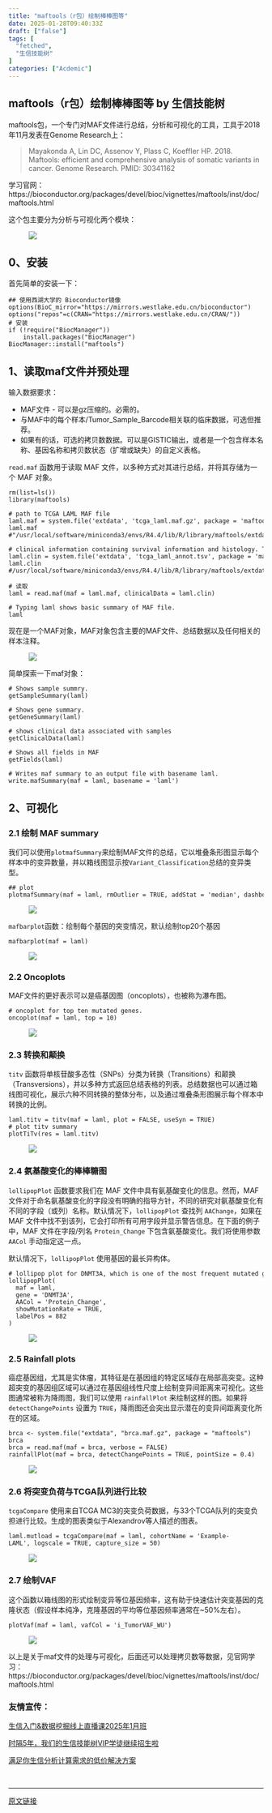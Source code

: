 ```yaml
---
title: "maftools（r包）绘制棒棒图等"
date: 2025-01-28T09:40:33Z
draft: ["false"]
tags: [
  "fetched",
  "生信技能树"
]
categories: ["Acdemic"]
---
```

maftools（r包）绘制棒棒图等 by 生信技能树
------
<div><section data-tool="mdnice编辑器" data-website="https://www.mdnice.com"><p data-tool="mdnice编辑器"><span>maftools包，一个专门对MAF文件进行总结，分析和可视化的工具，工具于</span><span>2018年11月发表在Genome Research</span><span>上：</span></p><blockquote data-tool="mdnice编辑器"><p>Mayakonda A, Lin DC, Assenov Y, Plass C, Koeffler HP. 2018. Maftools: efficient and comprehensive analysis of somatic variants in cancer. Genome Research. PMID: 30341162</p></blockquote><p data-tool="mdnice编辑器">学习官网：<span>https://bioconductor.org/packages/devel/bioc/vignettes/maftools/inst/doc/maftools.html</span></p><p data-tool="mdnice编辑器">这个包主要分为分析与可视化两个模块：</p><figure data-tool="mdnice编辑器"><img data-imgfileid="100053886" data-ratio="0.5425925925925926" data-src="https://mmbiz.qpic.cn/mmbiz_png/cZNhZQ6j4wwO9CdAvOhOLUR5BVJu1Mzt3fjm0VQ9LrgdJ2NauxM5b14yuiaXubqCyuGOPsLS6doVta5qYpJFS6g/640?wx_fmt=png&amp;from=appmsg" data-type="png" data-w="1080" src="https://mmbiz.qpic.cn/mmbiz_png/cZNhZQ6j4wwO9CdAvOhOLUR5BVJu1Mzt3fjm0VQ9LrgdJ2NauxM5b14yuiaXubqCyuGOPsLS6doVta5qYpJFS6g/640?wx_fmt=png&amp;from=appmsg"></figure><h2 data-tool="mdnice编辑器"><span></span><span>0、安装</span></h2><p data-tool="mdnice编辑器">首先简单的安装一下：</p><pre data-tool="mdnice编辑器"><code><span>## 使用西湖大学的 Bioconductor镜像</span><br>options(BioC_mirror=<span>"https://mirrors.westlake.edu.cn/bioconductor"</span>)<br>options(<span>"repos"</span>=c(CRAN=<span>"https://mirrors.westlake.edu.cn/CRAN/"</span>))<br><span># 安装</span><br><span>if</span> (!require(<span>"BiocManager"</span>))<br>    install.packages(<span>"BiocManager"</span>)<br>BiocManager::install(<span>"maftools"</span>)<br></code></pre><h2 data-tool="mdnice编辑器"><span></span><span>1、读取maf文件并预处理</span></h2><p data-tool="mdnice编辑器">输入数据要求：</p><ul data-tool="mdnice编辑器"><li><section>MAF文件 - 可以是gz压缩的。必需的。</section></li><li><section>与MAF中的每个样本/Tumor_Sample_Barcode相关联的临床数据，可选但推荐。</section></li><li><section>如果有的话，可选的拷贝数数据。可以是GISTIC输出，或者是一个包含样本名称、基因名称和拷贝数状态（扩增或缺失）的自定义表格。</section></li></ul><p data-tool="mdnice编辑器"><code>read.maf</code> 函数用于读取 MAF 文件，以多种方式对其进行总结，并将其存储为一个 MAF 对象。</p><pre data-tool="mdnice编辑器"><code>rm(list=ls())<br>library(maftools)<br><br><span># path to TCGA LAML MAF file</span><br>laml.maf = system.file(<span>'extdata'</span>, <span>'tcga_laml.maf.gz'</span>, package = <span>'maftools'</span>) <br>laml.maf<br><span>#"/usr/local/software/miniconda3/envs/R4.4/lib/R/library/maftools/extdata/tcga_laml.maf.gz"</span><br><br><span># clinical information containing survival information and histology. This is optional</span><br>laml.clin = system.file(<span>'extdata'</span>, <span>'tcga_laml_annot.tsv'</span>, package = <span>'maftools'</span>) <br>laml.clin<br><span>#/usr/local/software/miniconda3/envs/R4.4/lib/R/library/maftools/extdata/tcga_laml_annot.tsv</span><br><br><span># 读取</span><br>laml = read.maf(maf = laml.maf, clinicalData = laml.clin)<br><br><span># Typing laml shows basic summary of MAF file.</span><br>laml<br></code></pre><p data-tool="mdnice编辑器">现在是一个MAF对象，MAF对象包含主要的MAF文件、总结数据以及任何相关的样本注释。</p><figure data-tool="mdnice编辑器"><img data-imgfileid="100053883" data-ratio="0.5291607396870555" data-src="https://mmbiz.qpic.cn/mmbiz_png/cZNhZQ6j4wwO9CdAvOhOLUR5BVJu1Mztukp5yc27Y3CJ2eH0iaS2wDJMjzrHzDkcn8KUmp3PZiaJJulRmXm3HicBQ/640?wx_fmt=png&amp;from=appmsg" data-type="png" data-w="703" src="https://mmbiz.qpic.cn/mmbiz_png/cZNhZQ6j4wwO9CdAvOhOLUR5BVJu1Mztukp5yc27Y3CJ2eH0iaS2wDJMjzrHzDkcn8KUmp3PZiaJJulRmXm3HicBQ/640?wx_fmt=png&amp;from=appmsg"></figure><p data-tool="mdnice编辑器">简单探索一下maf对象：</p><pre data-tool="mdnice编辑器"><code><span># Shows sample summry.</span><br>getSampleSummary(laml)<br><br><span># Shows gene summary.</span><br>getGeneSummary(laml)<br><br><span># shows clinical data associated with samples</span><br>getClinicalData(laml)<br><br><span># Shows all fields in MAF</span><br>getFields(laml)<br><br><span># Writes maf summary to an output file with basename laml.</span><br>write.mafSummary(maf = laml, basename = <span>'laml'</span>)<br></code></pre><h2 data-tool="mdnice编辑器"><span></span><span>2、可视化</span></h2><h3 data-tool="mdnice编辑器"><span></span><span></span><span>2.1 绘制 MAF summary</span><span></span></h3><p data-tool="mdnice编辑器">我们可以使用<code>plotmafSummary</code>来绘制MAF文件的总结，它以堆叠条形图显示每个样本中的变异数量，并以箱线图显示按<code>Variant_Classification</code>总结的变异类型。</p><pre data-tool="mdnice编辑器"><code><span>## plot</span><br>plotmafSummary(maf = laml, rmOutlier = TRUE, addStat = <span>'median'</span>, dashboard = TRUE, titvRaw = FALSE)<br></code></pre><figure data-tool="mdnice编辑器"><img data-imgfileid="100053885" data-ratio="0.7824074074074074" data-src="https://mmbiz.qpic.cn/mmbiz_png/cZNhZQ6j4wwO9CdAvOhOLUR5BVJu1Mzt8QtDoldkvUxOrtvnLoGXDUUbjTuBOy5fzs2wlHEakFVjMITYdjOlVg/640?wx_fmt=png&amp;from=appmsg" data-type="png" data-w="1080" src="https://mmbiz.qpic.cn/mmbiz_png/cZNhZQ6j4wwO9CdAvOhOLUR5BVJu1Mzt8QtDoldkvUxOrtvnLoGXDUUbjTuBOy5fzs2wlHEakFVjMITYdjOlVg/640?wx_fmt=png&amp;from=appmsg"></figure><p data-tool="mdnice编辑器"><code>mafbarplot</code>函数：绘制每个基因的突变情况，默认绘制top20个基因</p><pre data-tool="mdnice编辑器"><code>mafbarplot(maf = laml)<br></code></pre><figure data-tool="mdnice编辑器"><img data-imgfileid="100053882" data-ratio="0.8289085545722714" data-src="https://mmbiz.qpic.cn/mmbiz_png/cZNhZQ6j4wwO9CdAvOhOLUR5BVJu1MztaFmjTWkrLEDn8pvibhNRfnjUAnUwsNo912wTpcp5PyzLGUL9eQ3yhUA/640?wx_fmt=png&amp;from=appmsg" data-type="png" data-w="1017" src="https://mmbiz.qpic.cn/mmbiz_png/cZNhZQ6j4wwO9CdAvOhOLUR5BVJu1MztaFmjTWkrLEDn8pvibhNRfnjUAnUwsNo912wTpcp5PyzLGUL9eQ3yhUA/640?wx_fmt=png&amp;from=appmsg"></figure><h3 data-tool="mdnice编辑器"><span></span><span></span><span>2.2 Oncoplots</span><span></span></h3><p data-tool="mdnice编辑器">MAF文件的更好表示可以是癌基因图（oncoplots），也被称为瀑布图。</p><pre data-tool="mdnice编辑器"><code><span># oncoplot for top ten mutated genes.</span><br>oncoplot(maf = laml, top = 10)<br></code></pre><figure data-tool="mdnice编辑器"><img data-imgfileid="100053884" data-ratio="0.8222222222222222" data-src="https://mmbiz.qpic.cn/mmbiz_png/cZNhZQ6j4wwO9CdAvOhOLUR5BVJu1Mzt5Hl3pAib4EwPLY8DumhTibjL1yicpP0aFJtNQ7nhvObEfVgObExOF3ejQ/640?wx_fmt=png&amp;from=appmsg" data-type="png" data-w="1080" src="https://mmbiz.qpic.cn/mmbiz_png/cZNhZQ6j4wwO9CdAvOhOLUR5BVJu1Mzt5Hl3pAib4EwPLY8DumhTibjL1yicpP0aFJtNQ7nhvObEfVgObExOF3ejQ/640?wx_fmt=png&amp;from=appmsg"></figure><h3 data-tool="mdnice编辑器"><span></span><span></span><span>2.3 转换和颠换</span><span></span></h3><p data-tool="mdnice编辑器"><code>titv</code> 函数将单核苷酸多态性（SNPs）分类为转换（Transitions）和颠换（Transversions），并以多种方式返回总结表格的列表。总结数据也可以通过箱线图可视化，展示六种不同转换的整体分布，以及通过堆叠条形图展示每个样本中转换的比例。</p><pre data-tool="mdnice编辑器"><code>laml.titv = titv(maf = laml, plot = FALSE, useSyn = TRUE)<br><span># plot titv summary</span><br>plotTiTv(res = laml.titv)<br></code></pre><figure data-tool="mdnice编辑器"><img data-imgfileid="100053887" data-ratio="0.8531337698783911" data-src="https://mmbiz.qpic.cn/mmbiz_png/cZNhZQ6j4wwO9CdAvOhOLUR5BVJu1MztTicR6l4635cAzxF9eTTc8fJs2mYtNXcKw4Xz3XKo03fKWOSZy52iah0A/640?wx_fmt=png&amp;from=appmsg" data-type="png" data-w="1069" src="https://mmbiz.qpic.cn/mmbiz_png/cZNhZQ6j4wwO9CdAvOhOLUR5BVJu1MztTicR6l4635cAzxF9eTTc8fJs2mYtNXcKw4Xz3XKo03fKWOSZy52iah0A/640?wx_fmt=png&amp;from=appmsg"></figure><h3 data-tool="mdnice编辑器"><span></span><span></span><span>2.4 氨基酸变化的棒棒糖图</span><span></span></h3><p data-tool="mdnice编辑器"><code>lollipopPlot</code> 函数要求我们在 MAF 文件中具有氨基酸变化的信息。然而，MAF 文件对于命名氨基酸变化的字段没有明确的指导方针，不同的研究对氨基酸变化有不同的字段（或列）名称。默认情况下，<code>lollipopPlot</code> 查找列 <code>AAChange</code>，如果在 MAF 文件中找不到该列，它会打印所有可用字段并显示警告信息。在下面的例子中，MAF 文件在字段/列名 <code>Protein_Change</code> 下包含氨基酸变化。我们将使用参数 <code>AACol</code> 手动指定这一点。</p><p data-tool="mdnice编辑器">默认情况下，<code>lollipopPlot</code> 使用基因的最长异构体。</p><pre data-tool="mdnice编辑器"><code><span># lollipop plot for DNMT3A, which is one of the most frequent mutated gene in Leukemia.</span><br>lollipopPlot(<br>  maf = laml,<br>  gene = <span>'DNMT3A'</span>,<br>  AACol = <span>'Protein_Change'</span>,<br>  showMutationRate = TRUE,<br>  labelPos = 882<br>)<br></code></pre><figure data-tool="mdnice编辑器"><img data-imgfileid="100053888" data-ratio="0.8342592592592593" data-src="https://mmbiz.qpic.cn/mmbiz_png/cZNhZQ6j4wwO9CdAvOhOLUR5BVJu1MztC0iblaw6yOWPcK16ytvU8K8go7rftjmQgn4dw7MGufDx19V7kTC8Z4w/640?wx_fmt=png&amp;from=appmsg" data-type="png" data-w="1080" src="https://mmbiz.qpic.cn/mmbiz_png/cZNhZQ6j4wwO9CdAvOhOLUR5BVJu1MztC0iblaw6yOWPcK16ytvU8K8go7rftjmQgn4dw7MGufDx19V7kTC8Z4w/640?wx_fmt=png&amp;from=appmsg"></figure><h3 data-tool="mdnice编辑器"><span></span><span></span><span>2.5 Rainfall plots</span><span></span></h3><p data-tool="mdnice编辑器">癌症基因组，尤其是实体瘤，其特征是在基因组的特定区域存在局部高突变。这种超突变的基因组区域可以通过在基因组线性尺度上绘制变异间距离来可视化。这些图通常被称为降雨图，我们可以使用 <code>rainfallPlot</code> 来绘制这样的图。如果将 <code>detectChangePoints</code> 设置为 <code>TRUE</code>，降雨图还会突出显示潜在的变异间距离变化所在的区域。</p><pre data-tool="mdnice编辑器"><code>brca &lt;- system.file(<span>"extdata"</span>, <span>"brca.maf.gz"</span>, package = <span>"maftools"</span>)<br>brca<br>brca = read.maf(maf = brca, verbose = FALSE)<br>rainfallPlot(maf = brca, detectChangePoints = TRUE, pointSize = 0.4)<br></code></pre><figure data-tool="mdnice编辑器"><img data-imgfileid="100053890" data-ratio="0.687037037037037" data-src="https://mmbiz.qpic.cn/mmbiz_png/cZNhZQ6j4wwO9CdAvOhOLUR5BVJu1Mzt6NicrwSs707OqPiaibmPbT0heGo9fCNH0NSuMic9wCxUp8QvLHsaU6Ysvg/640?wx_fmt=png&amp;from=appmsg" data-type="png" data-w="1080" src="https://mmbiz.qpic.cn/mmbiz_png/cZNhZQ6j4wwO9CdAvOhOLUR5BVJu1Mzt6NicrwSs707OqPiaibmPbT0heGo9fCNH0NSuMic9wCxUp8QvLHsaU6Ysvg/640?wx_fmt=png&amp;from=appmsg"></figure><h3 data-tool="mdnice编辑器"><span></span><span></span><span>2.6 将突变负荷与TCGA队列进行比较</span><span></span></h3><p data-tool="mdnice编辑器"><code>tcgaCompare</code> 使用来自TCGA MC3的突变负荷数据，与33个TCGA队列的突变负担进行比较。生成的图表类似于Alexandrov等人描述的图表。</p><pre data-tool="mdnice编辑器"><code>laml.mutload = tcgaCompare(maf = laml, cohortName = <span>'Example-LAML'</span>, logscale = TRUE, capture_size = 50)<br></code></pre><figure data-tool="mdnice编辑器"><img data-imgfileid="100053891" data-ratio="0.6194444444444445" data-src="https://mmbiz.qpic.cn/mmbiz_png/cZNhZQ6j4wwO9CdAvOhOLUR5BVJu1MztOKzxTvjDW1vfTBCBXwjw3rVibUaicVlx1WcyTiauuF5xBACPh7BLVjZTA/640?wx_fmt=png&amp;from=appmsg" data-type="png" data-w="1080" src="https://mmbiz.qpic.cn/mmbiz_png/cZNhZQ6j4wwO9CdAvOhOLUR5BVJu1MztOKzxTvjDW1vfTBCBXwjw3rVibUaicVlx1WcyTiauuF5xBACPh7BLVjZTA/640?wx_fmt=png&amp;from=appmsg"></figure><h3 data-tool="mdnice编辑器"><span></span><span></span><span>2.7 绘制VAF</span><span></span></h3><p data-tool="mdnice编辑器">这个函数以箱线图的形式绘制变异等位基因频率，这有助于快速估计突变基因的克隆状态（假设样本纯净，克隆基因的平均等位基因频率通常在~50%左右）。</p><pre data-tool="mdnice编辑器"><code>plotVaf(maf = laml, vafCol = <span>'i_TumorVAF_WU'</span>)<br></code></pre><figure data-tool="mdnice编辑器"><img data-imgfileid="100053889" data-ratio="0.8373831775700935" data-src="https://mmbiz.qpic.cn/mmbiz_png/cZNhZQ6j4wwO9CdAvOhOLUR5BVJu1MztYcGsF7YsyAI1MjBQZAI9ExKXZBEWiaxAFom1CxmEusndcHm4tQ7hoyg/640?wx_fmt=png&amp;from=appmsg" data-type="png" data-w="535" src="https://mmbiz.qpic.cn/mmbiz_png/cZNhZQ6j4wwO9CdAvOhOLUR5BVJu1MztYcGsF7YsyAI1MjBQZAI9ExKXZBEWiaxAFom1CxmEusndcHm4tQ7hoyg/640?wx_fmt=png&amp;from=appmsg"></figure><p data-tool="mdnice编辑器">以上是关于maf文件的处理与可视化，后面还可以处理拷贝数等数据，见官网学习：https://bioconductor.org/packages/devel/bioc/vignettes/maftools/inst/doc/maftools.html</p><h3 data-tool="mdnice编辑器"><span></span><span></span><span>友情宣传：</span><span></span></h3><p data-tool="mdnice编辑器"><a href="https://mp.weixin.qq.com/s?__biz=MzI1Njk4ODE0MQ==&amp;mid=2247527230&amp;idx=1&amp;sn=7156afcd5ab734c7d391b9048695747a&amp;scene=21#wechat_redirect" data-linktype="2">生信入门&amp;数据挖掘线上直播课2025年1月班</a></p><p data-tool="mdnice编辑器"><a href="http://mp.weixin.qq.com/s?__biz=MzAxMDkxODM1Ng==&amp;mid=2247524148&amp;idx=1&amp;sn=7806da6feb41a36493c519c1cfc1d3ac&amp;chksm=9b4bdf8fac3c569960369602f1ef26639cb366b250f233b2297d1f059471c0458335bfc0b829&amp;scene=21#wechat_redirect" data-linktype="2">时隔5年，我们的生信技能树VIP学徒继续招生啦</a></p><p data-tool="mdnice编辑器"><a href="https://mp.weixin.qq.com/s?__biz=MzAxMDkxODM1Ng==&amp;mid=2247535760&amp;idx=2&amp;sn=1e02a2e982a046ecf6389231e6768d5b&amp;scene=21#wechat_redirect" data-linktype="2">满足你生信分析计算需求的低价解决方案</a></p></section><p><br></p><p><mp-style-type data-value="3"></mp-style-type></p></div>  
<hr>
<a href="https://mp.weixin.qq.com/s/1zStWvVYNKvkCBRj2N2k-A",target="_blank" rel="noopener noreferrer">原文链接</a>
